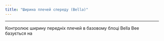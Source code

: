 ```yaml
---
title: "Ширина плечей спереду (Bella)"
---
```


***

Контролює ширину передніх плечей в базовому блоці Bella Bee базується на




